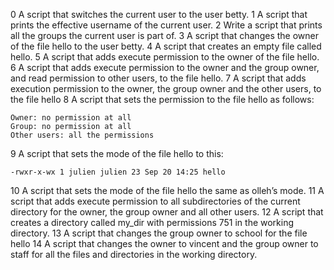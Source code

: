 0 A script that switches the current user to the user betty.
1 A script that prints the effective username of the current user.
2 Write a script that prints all the groups the current user is part of.
3 A script that changes the owner of the file hello to the user betty.
4 A script that creates an empty file called hello.
5 A script that adds execute permission to the owner of the file hello.
6 A script that adds execute permission to the owner and the group owner, and read permission to other users, to the file hello.
7 A script that adds execution permission to the owner, the group owner and the other users, to the file hello
8 A script that sets the permission to the file hello as follows:

	Owner: no permission at all
	Group: no permission at all
	Other users: all the permissions

9 A script that sets the mode of the file hello to this:

	-rwxr-x-wx 1 julien julien 23 Sep 20 14:25 hello

10 A script that sets the mode of the file hello the same as olleh’s mode.
11 A script that adds execute permission to all subdirectories of the current directory for the owner, the group owner and all other users.
12 A script that creates a directory called my_dir with permissions 751 in the working directory. 
13 A  script that changes the group owner to school for the file hello
14 A script that changes the owner to vincent and the group owner to staff for all the files and directories in the working directory.
